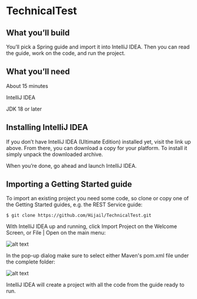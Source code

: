 # TechnicalTest

## What you’ll build
You’ll pick a Spring guide and import it into IntelliJ IDEA. Then you can read the guide, work on the code, and run the project.

## What you’ll need
About 15 minutes

IntelliJ IDEA

JDK 18 or later

## Installing IntelliJ IDEA
If you don’t have IntelliJ IDEA (Ultimate Edition) installed yet, visit the link up above. From there, you can download a copy for your platform. To install it simply unpack the downloaded archive.

When you’re done, go ahead and launch IntelliJ IDEA.

## Importing a Getting Started guide
To import an existing project you need some code, so clone or copy one of the Getting Started guides, e.g. the REST Service guide:

```
$ git clone https://github.com/Hijail/TechnicalTest.git
```

With IntelliJ IDEA up and running, click Import Project on the Welcome Screen, or File | Open on the main menu:

![alt text](https://raw.githubusercontent.com/spring-guides/gs-intellij-idea/master/images/spring_guide_welcome_import.png)

In the pop-up dialog make sure to select either Maven's pom.xml file under the complete folder:

![alt text](https://raw.githubusercontent.com/spring-guides/gs-intellij-idea/master/images/spring_guide_select_gradle_file.png)

IntelliJ IDEA will create a project with all the code from the guide ready to run.
